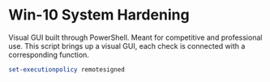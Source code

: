 # Win-10 System Hardening
Visual GUI built through PowerShell. Meant for competitive and professional use. This script brings up a visual GUI, each check is connected with a corresponding function. 

```Powershell
set-executionpolicy remotesigned
```
